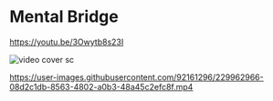 # Mental Bridge

https://youtu.be/3Owytb8s23I


![video cover sc](https://user-images.githubusercontent.com/92161296/229962844-79b8d0bc-2c5a-4793-8acc-881ec85a5bfc.jpeg)


https://user-images.githubusercontent.com/92161296/229962966-08d2c1db-8563-4802-a0b3-48a45c2efc8f.mp4

